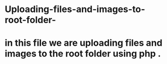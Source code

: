 # Uploading-files-and-images-to-root-folder-

# in this file we are uploading files and images to the root folder  using php . 
